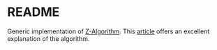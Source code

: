 # README

Generic implementation of [Z-Algorithm](http://www.geeksforgeeks.org/z-algorithm-linear-time-pattern-searching-algorithm/).
This [article](https://ivanyu.me/blog/2013/10/15/z-algorithm/) offers an excellent explanation of the algorithm.

